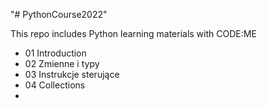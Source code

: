 "# PythonCourse2022" 

This repo includes Python learning materials with CODE:ME

- 01 Introduction
- 02 Zmienne i typy
- 03 Instrukcje sterujące
- 04 Collections
- 
